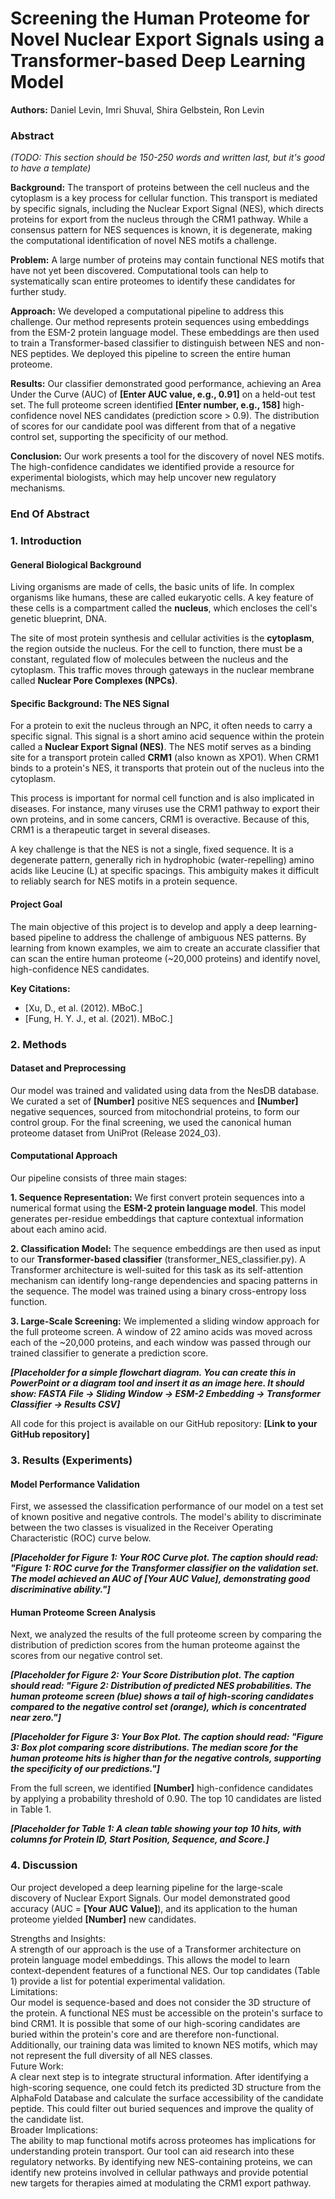 # Screening the Human Proteome for Novel Nuclear Export Signals using a Transformer-based Deep Learning Model

**Authors:** Daniel Levin, Imri Shuval, Shira Gelbstein, Ron Levin

### Abstract

*(TODO: This section should be 150-250 words and written last, but it's good to have a template)*

**Background:** The transport of proteins between the cell nucleus and the cytoplasm is a key process for cellular function. This transport is mediated by specific signals, including the Nuclear Export Signal (NES), which directs proteins for export from the nucleus through the CRM1 pathway. While a consensus pattern for NES sequences is known, it is degenerate, making the computational identification of novel NES motifs a challenge.

**Problem:** A large number of proteins may contain functional NES motifs that have not yet been discovered. Computational tools can help to systematically scan entire proteomes to identify these candidates for further study.

**Approach:** We developed a computational pipeline to address this challenge. Our method represents protein sequences using embeddings from the ESM-2 protein language model. These embeddings are then used to train a Transformer-based classifier to distinguish between NES and non-NES peptides. We deployed this pipeline to screen the entire human proteome.

**Results:** Our classifier demonstrated good performance, achieving an Area Under the Curve (AUC) of **\[Enter AUC value, e.g., 0.91\]** on a held-out test set. The full proteome screen identified **\[Enter number, e.g., 158\]** high-confidence novel NES candidates (prediction score \> 0.9). The distribution of scores for our candidate pool was different from that of a negative control set, supporting the specificity of our method.

**Conclusion:** Our work presents a tool for the discovery of novel NES motifs. The high-confidence candidates we identified provide a resource for experimental biologists, which may help uncover new regulatory mechanisms.

### End Of Abstract

### 1\. Introduction

#### General Biological Background

Living organisms are made of cells, the basic units of life. In complex organisms like humans, these are called eukaryotic cells. A key feature of these cells is a compartment called the **nucleus**, which encloses the cell's genetic blueprint, DNA.

The site of most protein synthesis and cellular activities is the **cytoplasm**, the region outside the nucleus. For the cell to function, there must be a constant, regulated flow of molecules between the nucleus and the cytoplasm. This traffic moves through gateways in the nuclear membrane called **Nuclear Pore Complexes (NPCs)**.

#### Specific Background: The NES Signal

For a protein to exit the nucleus through an NPC, it often needs to carry a specific signal. This signal is a short amino acid sequence within the protein called a **Nuclear Export Signal (NES)**. The NES motif serves as a binding site for a transport protein called **CRM1** (also known as XPO1). When CRM1 binds to a protein's NES, it transports that protein out of the nucleus into the cytoplasm.

This process is important for normal cell function and is also implicated in diseases. For instance, many viruses use the CRM1 pathway to export their own proteins, and in some cancers, CRM1 is overactive. Because of this, CRM1 is a therapeutic target in several diseases.

A key challenge is that the NES is not a single, fixed sequence. It is a degenerate pattern, generally rich in hydrophobic (water-repelling) amino acids like Leucine (L) at specific spacings. This ambiguity makes it difficult to reliably search for NES motifs in a protein sequence.

#### Project Goal

The main objective of this project is to develop and apply a deep learning-based pipeline to address the challenge of ambiguous NES patterns. By learning from known examples, we aim to create an accurate classifier that can scan the entire human proteome (\~20,000 proteins) and identify novel, high-confidence NES candidates.

**Key Citations:**

* \[Xu, D., et al. (2012). MBoC.\]  
* \[Fung, H. Y. J., et al. (2021). MBoC.\]

### 2\. Methods

#### Dataset and Preprocessing

Our model was trained and validated using data from the NesDB database. We curated a set of **\[Number\]** positive NES sequences and **\[Number\]** negative sequences, sourced from mitochondrial proteins, to form our control group. For the final screening, we used the canonical human proteome dataset from UniProt (Release 2024\_03).

#### Computational Approach

Our pipeline consists of three main stages:

**1\. Sequence Representation:** We first convert protein sequences into a numerical format using the **ESM-2 protein language model**. This model generates per-residue embeddings that capture contextual information about each amino acid.

**2\. Classification Model:** The sequence embeddings are then used as input to our **Transformer-based classifier** (transformer\_NES\_classifier.py). A Transformer architecture is well-suited for this task as its self-attention mechanism can identify long-range dependencies and spacing patterns in the sequence. The model was trained using a binary cross-entropy loss function.

**3\. Large-Scale Screening:** We implemented a sliding window approach for the full proteome screen. A window of 22 amino acids was moved across each of the \~20,000 proteins, and each window was passed through our trained classifier to generate a prediction score.

***\[Placeholder for a simple flowchart diagram. You can create this in PowerPoint or a diagram tool and insert it as an image here. It should show: FASTA File \-\> Sliding Window \-\> ESM-2 Embedding \-\> Transformer Classifier \-\> Results CSV\]***

All code for this project is available on our GitHub repository: **\[Link to your GitHub repository\]**

### 3\. Results (Experiments)

#### Model Performance Validation

First, we assessed the classification performance of our model on a test set of known positive and negative controls. The model's ability to discriminate between the two classes is visualized in the Receiver Operating Characteristic (ROC) curve below.

***\[Placeholder for Figure 1: Your ROC Curve plot. The caption should read: "Figure 1: ROC curve for the Transformer classifier on the validation set. The model achieved an AUC of \[Your AUC Value\], demonstrating good discriminative ability."\]***

#### Human Proteome Screen Analysis

Next, we analyzed the results of the full proteome screen by comparing the distribution of prediction scores from the human proteome against the scores from our negative control set.

***\[Placeholder for Figure 2: Your Score Distribution plot. The caption should read: "Figure 2: Distribution of predicted NES probabilities. The human proteome screen (blue) shows a tail of high-scoring candidates compared to the negative control set (orange), which is concentrated near zero."\]***

***\[Placeholder for Figure 3: Your Box Plot. The caption should read: "Figure 3: Box plot comparing score distributions. The median score for the human proteome hits is higher than for the negative controls, supporting the specificity of our predictions."\]***

From the full screen, we identified **\[Number\]** high-confidence candidates by applying a probability threshold of 0.90. The top 10 candidates are listed in Table 1\.

***\[Placeholder for Table 1: A clean table showing your top 10 hits, with columns for Protein ID, Start Position, Sequence, and Score.\]***

### 4\. Discussion

Our project developed a deep learning pipeline for the large-scale discovery of Nuclear Export Signals. Our model demonstrated good accuracy (AUC \= **\[Your AUC Value\]**), and its application to the human proteome yielded **\[Number\]** new candidates.

Strengths and Insights:  
A strength of our approach is the use of a Transformer architecture on protein language model embeddings. This allows the model to learn context-dependent features of a functional NES. Our top candidates (Table 1\) provide a list for potential experimental validation.  
Limitations:  
Our model is sequence-based and does not consider the 3D structure of the protein. A functional NES must be accessible on the protein's surface to bind CRM1. It is possible that some of our high-scoring candidates are buried within the protein's core and are therefore non-functional. Additionally, our training data was limited to known NES motifs, which may not represent the full diversity of all NES classes.  
Future Work:  
A clear next step is to integrate structural information. After identifying a high-scoring sequence, one could fetch its predicted 3D structure from the AlphaFold Database and calculate the surface accessibility of the candidate peptide. This could filter out buried sequences and improve the quality of the candidate list.  
Broader Implications:  
The ability to map functional motifs across proteomes has implications for understanding protein transport. Our tool can aid research into these regulatory networks. By identifying new NES-containing proteins, we can identify new proteins involved in cellular pathways and provide potential new targets for therapies aimed at modulating the CRM1 export pathway.
